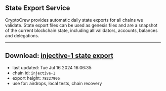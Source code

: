## State Export Service
CryptoCrew provides automatic daily state exports for all chains we validate. State export files can be used as genesis files and are a snapshot of the current blockchain state, including all validators, accounts, balances and delegations.

---
**Download: [injective-1 state export](https://dl-eu2.ccvalidators.com/SERVICE/injective/injective-1_export_78227906.json)**
---

- last updated: Tue Jul 16 2024 16:06:35
- chain id: `injective-1`
- export height: `78227906`
- use for: airdrops, local tests, chain recovery
